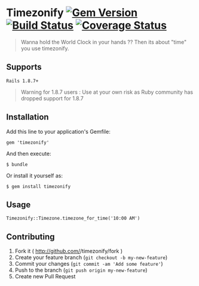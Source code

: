 # Timezonify    [![Gem Version](https://badge.fury.io/rb/timezonify.png)](http://badge.fury.io/rb/timezonify)   [![Build Status](https://travis-ci.org/gemathon-warriors/timezonify.png?branch=master)](https://travis-ci.org/gemathon-warriors/timezonify)    [![Coverage Status](https://coveralls.io/repos/gemathon-warriors/timezonify/badge.png)](https://coveralls.io/r/gemathon-warriors/timezonify)

> Wanna hold the World Clock in your hands ?? Then its about "time" you use timezonify.


## Supports

    Rails 1.8.7+

> Warning for 1.8.7 users : Use at your own risk as Ruby community has dropped support for 1.8.7

## Installation

Add this line to your application's Gemfile:

    gem 'timezonify'

And then execute:

    $ bundle

Or install it yourself as:

    $ gem install timezonify

## Usage

	Timezonify::Timezone.timezone_for_time('10:00 AM')

## Contributing

1. Fork it ( http://github.com/<my-github-username>/timezonify/fork )
2. Create your feature branch (`git checkout -b my-new-feature`)
3. Commit your changes (`git commit -am 'Add some feature'`)
4. Push to the branch (`git push origin my-new-feature`)
5. Create new Pull Request
